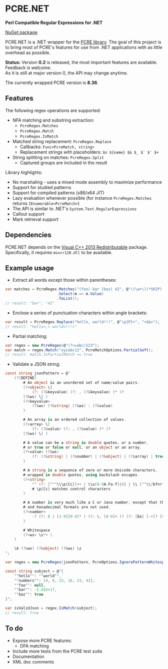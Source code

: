 
PCRE.NET
=========

**Perl Compatible Regular Expressions for .NET**

[NuGet package](https://www.nuget.org/packages/PCRE.NET)

PCRE.NET is a .NET wrapper for the [PCRE library](http://www.pcre.org/). The goal of this project is to bring most of PCRE's features for use from .NET applications with as little overhead as possible.

**Status:** Version **0.2** is released, the most important features are available. Feedback is welcome.  
As it is still at major version 0, the API may change anytime.

The currently wrapped PCRE version is **8.36**.

## Features ##

The following regex operations are supported:

- NFA matching and substring extraction:
  - `PcreRegex.Matches`
  - `PcreRegex.Match`
  - `PcreRegex.IsMatch`
- Matched string replacement: `PcreRegex.Replace`
  - Callbacks: `Func<PcreMatch, string>`
  - Replacement strings with placeholders: ``$n ${name} $& $_ $` $' $+``
- String splitting on matches: `PcreRegex.Split`
  - Captured groups are included in the result

Library highlights:

- No marshaling - uses a mixed mode assembly to maximize performance
- Support for studied patterns
- Support for compiled patterns (x86/x64 JIT)
- Lazy evaluation whenever possible (for instance `PcreRegex.Matches` returns `IEnumerable<PcreMatch>`)
- The API is similar to .NET's `System.Text.RegularExpressions`
- Callout support
- Mark retrieval support

## Dependencies ##

PCRE.NET depends on the [Visual C++ 2013 Redistributable](http://www.microsoft.com/en-us/download/details.aspx?id=40784) package.
Specifically, it requires `msvcr120.dll` to be available.

## Example usage ##

- Extract all words except those within parentheses:

```C#
var matches = PcreRegex.Matches("(foo) bar (baz) 42", @"\(\w+\)(*SKIP)(*FAIL)|\w+")
                       .Select(m => m.Value)
                       .ToList();
// result: "bar", "42"
```

- Enclose a series of punctuation characters within angle brackets:

```C#
var result = PcreRegex.Replace("hello, world!!!", @"\p{P}+", "<$&>");
// result: "hello<,> world<!!!>"
```

- Partial matching:

```C#
var regex = new PcreRegex(@"(?<=abc)123");
var match = regex.Match("xyzabc12", PcreMatchOptions.PartialSoft);
// result: match.IsPartialMatch == true
```

- Validate a JSON string:

```C#
const string jsonPattern = @"
    (?(DEFINE)
        # An object is an unordered set of name/value pairs.
        (?<object> \{
            (?: (?&keyvalue) (?: , (?&keyvalue) )* )?
        (?&ws) \} )
        (?<keyvalue>
            (?&ws) (?&string) (?&ws) : (?&value)
        )

        # An array is an ordered collection of values.
        (?<array> \[
            (?: (?&value) (?: , (?&value) )* )?
        (?&ws) \] )

        # A value can be a string in double quotes, or a number,
        # or true or false or null, or an object or an array.
        (?<value> (?&ws)
            (?: (?&string) | (?&number) | (?&object) | (?&array) | true | false | null )
        )

        # A string is a sequence of zero or more Unicode characters,
        # wrapped in double quotes, using backslash escapes.
        (?<string>
            "" (?: [^""\\\p{Cc}]++ | \\u[0-9A-Fa-f]{4} | \\ [""\\/bfnrt] )* ""
            # \p{Cc} matches control characters
        )

        # A number is very much like a C or Java number, except that the octal
        # and hexadecimal formats are not used.
        (?<number>
            -? (?: 0 | [1-9][0-9]* ) (?: \. [0-9]+ )? (?: [Ee] [-+]? [0-9]+ )?
        )

        # Whitespace
        (?<ws> \s*+ )
    )

    \A (?&ws) (?&object) (?&ws) \z
";

var regex = new PcreRegex(jsonPattern, PcreOptions.IgnorePatternWhitespace);

const string subject = @"{
    ""hello"": ""world"",
    ""numbers"": [4, 8, 15, 16, 23, 42],
    ""foo"": null,
    ""bar"": -2.42e+17,
    ""baz"": true
}";

var isValidJson = regex.IsMatch(subject);
// result: true
```

## To do ##

- Expose more PCRE features:
  - DFA matching
- Include more tests from the PCRE test suite
- Documentation
- XML doc comments
